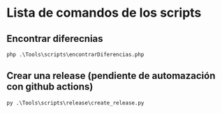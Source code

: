 # Lista de comandos de los scripts

## Encontrar diferecnias

```shell
php .\Tools\scripts\encontrarDiferencias.php
```

## Crear una release (pendiente de automazación con github actions)

```shell
py .\Tools\scripts\release\create_release.py
```
